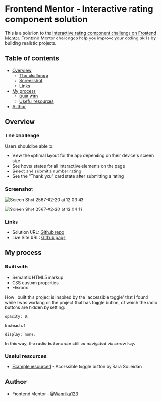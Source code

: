# Frontend Mentor - Interactive rating component solution

This is a solution to the [Interactive rating component challenge on Frontend Mentor](https://www.frontendmentor.io/challenges/interactive-rating-component-koxpeBUmI). Frontend Mentor challenges help you improve your coding skills by building realistic projects. 

## Table of contents

- [Overview](#overview)
  - [The challenge](#the-challenge)
  - [Screenshot](#screenshot)
  - [Links](#links)
- [My process](#my-process)
  - [Built with](#built-with)
  - [Useful resources](#useful-resources)
- [Author](#author)

## Overview

### The challenge

Users should be able to:

- View the optimal layout for the app depending on their device's screen size
- See hover states for all interactive elements on the page
- Select and submit a number rating
- See the "Thank you" card state after submitting a rating

### Screenshot

![Screen Shot 2567-02-20 at 12 03 43](https://github.com/Wannika123/fem-interactive-rating/assets/142564014/ae1359a4-be6e-43c1-8fef-8cfb94139709)

![Screen Shot 2567-02-20 at 12 04 13](https://github.com/Wannika123/fem-interactive-rating/assets/142564014/a05eaea3-800f-42cc-b73e-f10267486f1d)

### Links

- Solution URL: [Github repo](https://github.com/Wannika123/fem-interactive-rating)
- Live Site URL: [Github page](https://your-live-site-url.com)

## My process

### Built with

- Semantic HTML5 markup
- CSS custom properties
- Flexbox

How I built this project is inspired by the 'accessible toggle' that I found while I was working on the project that has toggle button, of which the radio buttons are hidden by setting:

```
opacity: 0;
```

Instead of

```
display: none;
```

In this way, the radio buttons can still be navigated via arrow key.

### Useful resources

- [Example resource 1](https://codepen.io/SaraSoueidan/pen/jpBbrq/) - Accessible toggle button by Sara Soueidan

## Author

- Frontend Mentor - [@Wannika123](https://www.frontendmentor.io/profile/Wannika123)